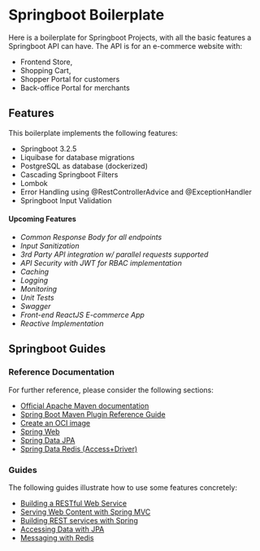 # Springboot Boilerplate

Here is a boilerplate for Springboot Projects, with all the basic features a Springboot API can have. The API is for an e-commerce website with:
- Frontend Store, 
- Shopping Cart, 
- Shopper Portal for customers
- Back-office Portal for merchants


## Features
This boilerplate implements the following features:

- Springboot 3.2.5
- Liquibase for database migrations
- PostgreSQL as database (dockerized)
- Cascading Springboot Filters
- Lombok
- Error Handling using @RestControllerAdvice and @ExceptionHandler
- Springboot Input Validation 

#### Upcoming Features
- _Common Response Body for all endpoints_
- _Input Sanitization_
- _3rd Party API integration w/ parallel requests supported_
- _API Security with JWT for RBAC implementation_
- _Caching_
- _Logging_
- _Monitoring_
- _Unit Tests_
- _Swagger_
- _Front-end ReactJS E-commerce App_
- _Reactive Implementation_



## Springboot Guides
### Reference Documentation
For further reference, please consider the following sections:

* [Official Apache Maven documentation](https://maven.apache.org/guides/index.html)
* [Spring Boot Maven Plugin Reference Guide](https://docs.spring.io/spring-boot/docs/3.2.5/maven-plugin/reference/html/)
* [Create an OCI image](https://docs.spring.io/spring-boot/docs/3.2.5/maven-plugin/reference/html/#build-image)
* [Spring Web](https://docs.spring.io/spring-boot/docs/3.2.5/reference/htmlsingle/index.html#web)
* [Spring Data JPA](https://docs.spring.io/spring-boot/docs/3.2.5/reference/htmlsingle/index.html#data.sql.jpa-and-spring-data)
* [Spring Data Redis (Access+Driver)](https://docs.spring.io/spring-boot/docs/3.2.5/reference/htmlsingle/index.html#data.nosql.redis)

### Guides
The following guides illustrate how to use some features concretely:

* [Building a RESTful Web Service](https://spring.io/guides/gs/rest-service/)
* [Serving Web Content with Spring MVC](https://spring.io/guides/gs/serving-web-content/)
* [Building REST services with Spring](https://spring.io/guides/tutorials/rest/)
* [Accessing Data with JPA](https://spring.io/guides/gs/accessing-data-jpa/)
* [Messaging with Redis](https://spring.io/guides/gs/messaging-redis/)


